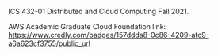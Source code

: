 ICS 432-01 Distributed and Cloud Computing Fall 2021.

AWS Academic Graduate Cloud Foundation link:
https://www.credly.com/badges/157ddda8-0c86-4209-afc9-a6a623cf3755/public_url
